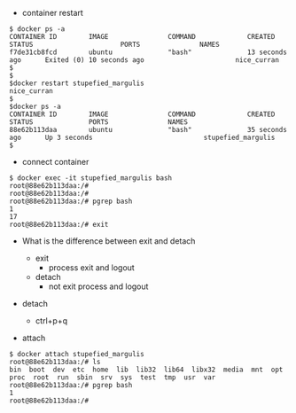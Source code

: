 
- container restart

```
$ docker ps -a
CONTAINER ID        IMAGE               COMMAND             CREATED             STATUS                      PORTS               NAMES
f7de31cb8fcd        ubuntu              "bash"              13 seconds ago      Exited (0) 10 seconds ago                       nice_curran
$
$
$docker restart stupefied_margulis
nice_curran
$
$docker ps -a
CONTAINER ID        IMAGE               COMMAND             CREATED             STATUS              PORTS               NAMES
88e62b113daa        ubuntu              "bash"              35 seconds ago      Up 3 seconds                            stupefied_margulis
$
```

- connect container
```
$ docker exec -it stupefied_margulis bash
root@88e62b113daa:/# 
root@88e62b113daa:/# 
root@88e62b113daa:/# pgrep bash
1
17
root@88e62b113daa:/# exit
```

- What is the difference between exit and detach
  - exit
    - process exit and logout 
  - detach
    - not exit process and logout

- detach
  - ctrl+p+q

- attach
```
$ docker attach stupefied_margulis 
root@88e62b113daa:/# ls
bin  boot  dev  etc  home  lib  lib32  lib64  libx32  media  mnt  opt  proc  root  run  sbin  srv  sys  test  tmp  usr  var
root@88e62b113daa:/# pgrep bash
1
root@88e62b113daa:/# 
```